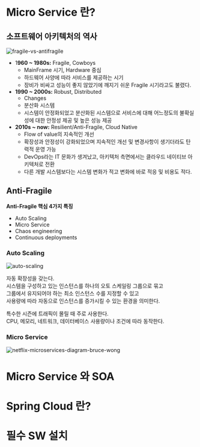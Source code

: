 # Micro Service 란? 
## 소프트웨어 아키텍처의 역사 
![fragile-vs-antifragile](https://user-images.githubusercontent.com/50267433/137252210-4e21d053-af71-4968-b670-e71947f2d907.png)

* 1**960 ~ 1980s:** Fragile, Cowboys
    * MainFrame 시기, Hardware 중심    
    * 하드웨어 사양에 따라 서비스를 제공하는 시기    
    * 장비가 비싸고 성능이 좋지 않았기에 깨지기 쉬운 Fragile 시기라고도 불렸다.   
* **1990 ~ 2000s:** Robust, Distributed  
    * Changes 
    * 분산화 시스템 
    * 시스템이 안정화되었고 분산화된 시스템으로 
      서비스에 대해 어느정도의 불확실성에 대한 안정성 제공 및 높은 성능 제공  
* **2010s ~ now:** Resilient/Anti-Fragile, Cloud Native
    * Flow of value의 지속적인 개선 
    * 확장성과 안정성이 강화되었으며 지속적인 개선 및 변경사항이 생기더라도 탄력적 운영 가능     
    * DevOps라는 IT 문화가 생겨났고, 아키텍처 측면에서는 클라우드 네이티브 아키텍처로 전환    
    * 다른 개발 시스템보다는 시스템 변화가 적고 변화에 바로 적응 및  비용도 적다.     

## Anti-Fragile

**Anti-Fragile 핵심 4가지 특징**   
* Auto Scaling    
* Micro Service 
* Chaos engineering   
* Continuous deployments   

### Auto Scaling    
![auto-scaling](https://user-images.githubusercontent.com/50267433/137252570-796968ee-cc75-43b4-a139-609cb684433f.jpg)     

자동 확장성을 갖는다.    
시스템을 구성하고 있는 인스턴스를 하나의 오토 스케일링 그룹으로 묶고        
그룹에서 유지되어야 하는 최소 인스턴스 수를 지정할 수 있고        
사용량에 따라 자동으로 인스턴스를 증가시킬 수 있는 환경을 의미한다.    
    
특수한 시즌에 트래픽이 몰릴 때 주로 사용한다.        
CPU, 메모리, 네트워크, 데이터베이스 사용량이나 조건에 따라 동작한다.   

### Micro Service    
  
![netflix-microservices-diagram-bruce-wong](https://user-images.githubusercontent.com/50267433/137252863-c948ff61-5711-4a98-beed-9df86fa44991.jpg)


# Micro Service 와 SOA   



# Spring Cloud 란?
# 필수 SW 설치 

